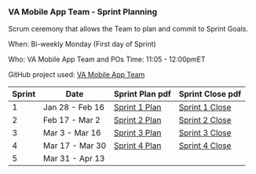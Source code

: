 ### VA Mobile App Team - Sprint Planning

Scrum ceremony that allows the Team to plan and commit to Sprint Goals.

When: Bi-weekly Monday (First day of Sprint) 

Who: VA Mobile App Team and POs
Time: 11:05 - 12:00pmET

GitHub project used: [VA Mobile App Team](https://github.com/orgs/department-of-veterans-affairs/projects/1616)



| Sprint | Date | Sprint Plan pdf | Sprint Close pdf
| --- | --- | --- |---
| 1 | Jan 28 - Feb 16 | [Sprint 1 Plan](url) | [Sprint 1 Close](url)
| 2 | Feb 17 - Mar 2 | [Sprint 2 Plan](url) | [Sprint 2 Close](url)
| 3 | Mar 3 - Mar 16 | [Sprint 3 Plan](url) | [Sprint 3 Close](url)
| 4 | Mar 17 - Mar 30 | [Sprint 4 Plan](url) | [Sprint 4 Close](url)
| 5 | Mar 31 - Apr 13 | 
